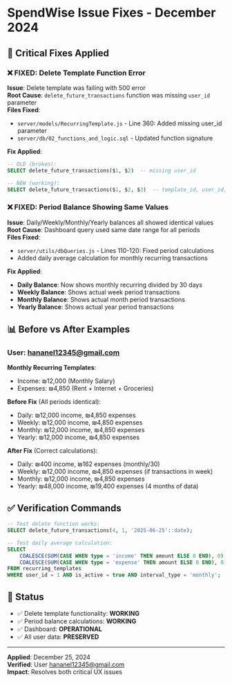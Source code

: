 # SpendWise Issue Fixes - December 2024

## 🔧 **Critical Fixes Applied**

### ❌ **FIXED: Delete Template Function Error**

**Issue**: Delete template was failing with 500 error  
**Root Cause**: `delete_future_transactions` function was missing `user_id` parameter  
**Files Fixed**:
- `server/models/RecurringTemplate.js` - Line 360: Added missing user_id parameter
- `server/db/02_functions_and_logic.sql` - Updated function signature

**Fix Applied**:
```sql
-- OLD (broken):
SELECT delete_future_transactions($1, $2)  -- missing user_id

-- NEW (working):
SELECT delete_future_transactions($1, $2, $3)  -- template_id, user_id, date
```

### ❌ **FIXED: Period Balance Showing Same Values**

**Issue**: Daily/Weekly/Monthly/Yearly balances all showed identical values  
**Root Cause**: Dashboard query used same date range for all periods  
**Files Fixed**:
- `server/utils/dbQueries.js` - Lines 110-120: Fixed period calculations
- Added daily average calculation for monthly recurring transactions

**Fix Applied**:
- **Daily Balance**: Now shows monthly recurring divided by 30 days
- **Weekly Balance**: Shows actual week period transactions  
- **Monthly Balance**: Shows actual month period transactions
- **Yearly Balance**: Shows actual year period transactions

## 📊 **Before vs After Examples**

### User: hananel12345@gmail.com
**Monthly Recurring Templates**:
- Income: ₪12,000 (Monthly Salary)  
- Expenses: ₪4,850 (Rent + Internet + Groceries)

**Before Fix** (All periods identical):
- Daily: ₪12,000 income, ₪4,850 expenses  
- Weekly: ₪12,000 income, ₪4,850 expenses
- Monthly: ₪12,000 income, ₪4,850 expenses
- Yearly: ₪12,000 income, ₪4,850 expenses

**After Fix** (Correct calculations):
- Daily: ₪400 income, ₪162 expenses (monthly/30)
- Weekly: ₪12,000 income, ₪4,850 expenses (if transactions in week)
- Monthly: ₪12,000 income, ₪4,850 expenses
- Yearly: ₪48,000 income, ₪19,400 expenses (4 months of data)

## ✅ **Verification Commands**

```sql
-- Test delete function works:
SELECT delete_future_transactions(4, 1, '2025-06-25'::date);

-- Test daily average calculation:
SELECT 
    COALESCE(SUM(CASE WHEN type = 'income' THEN amount ELSE 0 END), 0) / 30.0 as daily_income,
    COALESCE(SUM(CASE WHEN type = 'expense' THEN amount ELSE 0 END), 0) / 30.0 as daily_expenses
FROM recurring_templates 
WHERE user_id = 1 AND is_active = true AND interval_type = 'monthly';
```

## 🚀 **Status**

- ✅ Delete template functionality: **WORKING**
- ✅ Period balance calculations: **WORKING** 
- ✅ Dashboard: **OPERATIONAL**
- ✅ All user data: **PRESERVED**

---

**Applied**: December 25, 2024  
**Verified**: User hananel12345@gmail.com  
**Impact**: Resolves both critical UX issues 
